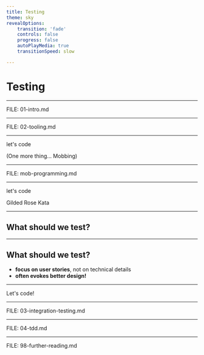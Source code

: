 ```yaml
---
title: Testing
theme: sky
revealOptions:
    transition: 'fade'
    controls: false
    progress: false
    autoPlayMedia: true
    transitionSpeed: slow

---
```


# Testing

<div style="position: absolute; top: 520px; right: -150px; color: #ccc; text-transform: none; text-align: right" class="my-shadow">
</br><i class="fa fa-calendar" aria-hidden="true"></i>&nbsp;2020-01-xx
</div>

<div style="position: absolute; top: 520px; left: -145px; color: #ccc; text-transform: none; text-align: right" class="my-shadow">
<ul style="list-style: none;">
<li>Patrick Drechsler</li>
<li><i class="fa fa-twitter" aria-hidden="true"></i>&nbsp;@drechsler</li>
<li>Redheads Ltd.</li>
</ul>
</div>

---

FILE: 01-intro.md

---

FILE: 02-tooling.md

---

let's code

(One more thing... Mobbing)

---

FILE: mob-programming.md

---

let's code

Gilded Rose Kata

---

## What should we test?

---

## What should we test?

- **focus on user stories**, not on technical details
- **often evokes better design!**

---

Let's code!

---

FILE: 03-integration-testing.md

---

FILE: 04-tdd.md

---

FILE: 98-further-reading.md
